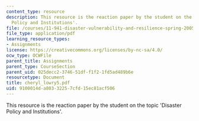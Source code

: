 ```yaml
---
content_type: resource
description: This resource is the reaction paper by the student on the topic 'Disaster
  Policy and Institutions'.
file: /courses/11-941-disaster-vulnerability-and-resilience-spring-2005/9100014da80332257cfd15ec81acf506_cheryl_lowry5.pdf
file_type: application/pdf
learning_resource_types:
- Assignments
license: https://creativecommons.org/licenses/by-nc-sa/4.0/
ocw_type: OCWFile
parent_title: Assignments
parent_type: CourseSection
parent_uid: 025decc2-3746-51df-f1f2-1fd5ad489b6e
resourcetype: Document
title: cheryl_lowry5.pdf
uid: 9100014d-a803-3225-7cfd-15ec81acf506
---
```

This resource is the reaction paper by the student on the topic 'Disaster Policy and Institutions'.